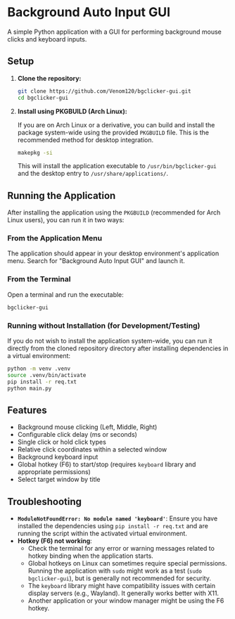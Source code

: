 # Background Auto Input GUI

A simple Python application with a GUI for performing background mouse clicks and keyboard inputs.

## Setup

1.  **Clone the repository:**

    ```bash
    git clone https://github.com/Venom120/bgclicker-gui.git
    cd bgclicker-gui
    ```

2.  **Install using PKGBUILD (Arch Linux):**

    If you are on Arch Linux or a derivative, you can build and install the package system-wide using the provided `PKGBUILD` file. This is the recommended method for desktop integration.

    ```bash
    makepkg -si
    ```

    This will install the application executable to `/usr/bin/bgclicker-gui` and the desktop entry to `/usr/share/applications/`.

## Running the Application

After installing the application using the `PKGBUILD` (recommended for Arch Linux users), you can run it in two ways:

### From the Application Menu

The application should appear in your desktop environment's application menu. Search for "Background Auto Input GUI" and launch it.

### From the Terminal

Open a terminal and run the executable:

```bash
bgclicker-gui
```

### Running without Installation (for Development/Testing)

If you do not wish to install the application system-wide, you can run it directly from the cloned repository directory after installing dependencies in a virtual environment:

```bash
python -m venv .venv
source .venv/bin/activate
pip install -r req.txt
python main.py
```

## Features

*   Background mouse clicking (Left, Middle, Right)
*   Configurable click delay (ms or seconds)
*   Single click or hold click types
*   Relative click coordinates within a selected window
*   Background keyboard input
*   Global hotkey (F6) to start/stop (requires `keyboard` library and appropriate permissions)
*   Select target window by title

## Troubleshooting

*   **`ModuleNotFoundError: No module named 'keyboard'`**: Ensure you have installed the dependencies using `pip install -r req.txt` and are running the script within the activated virtual environment.
*   **Hotkey (F6) not working**:
    *   Check the terminal for any error or warning messages related to hotkey binding when the application starts.
    *   Global hotkeys on Linux can sometimes require special permissions. Running the application with `sudo` might work as a test (`sudo bgclicker-gui`), but is generally not recommended for security.
    *   The `keyboard` library might have compatibility issues with certain display servers (e.g., Wayland). It generally works better with X11.
    *   Another application or your window manager might be using the F6 hotkey.